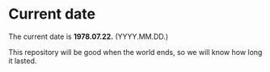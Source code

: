 # Current date

The current date is **1978.07.22.** (YYYY.MM.DD.)

This repository will be good when the world ends, so we will know how long it lasted.